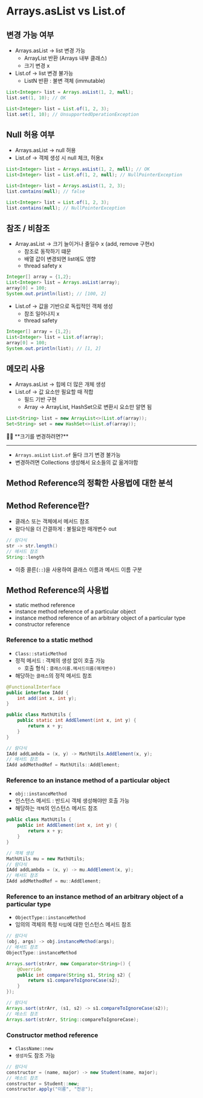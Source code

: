 # Arrays.asList vs List.of

## 변경 가능 여부

- Arrays.asList → list 변경 가능
    - ArrayList 반환 (Arrays 내부 클래스)
    - 크기 변경 x
- List.of → list 변경 불가능
    - ListN 반환 : 불변 객체 (immutable)

```java
List<Integer> list = Arrays.asList(1, 2, null);
list.set(1, 10); // OK

List<Integer> list = List.of(1, 2, 3);
list.set(1, 10); // UnsupportedOperationException
```

## Null 허용 여부

- Arrays.asList → null 허용
- List.of → 객체 생성 시 null 체크, 허용x

```java
List<Integer> list = Arrays.asList(1, 2, null); // OK
List<Integer> list = List.of(1, 2, null); // NullPointerException
```

```java
List<Integer> list = Arrays.asList(1, 2, 3);
list.contains(null); // false

List<Integer> list = List.of(1, 2, 3);
list.contains(null); // NullPointerException
```

## 참조 / 비참조

- Array.asList → 크기 늘이거나 줄일수 x (add, remove 구현x)
    - 참조로 동작하기 떄문
    - 배열 값이 변경되면 list에도 영향
    - thread safety x

```java
Integer[] array = {1,2};
List<Integer> list = Arrays.asList(array);
array[0] = 100;
System.out.println(list); // [100, 2]
```

- List.of → 값을 기반으로 독립적인 객체 생성
    - 참조 일어나지 x
    - thread safety

```java
Integer[] array = {1,2};
List<Integer> list = List.of(array);
array[0] = 100;
System.out.println(list); // [1, 2]
```

## 메모리 사용

- Arrays.asList → 힙에 더 많은 개체 생성
- List.of → 값 요소만 필요할 때 적합
    - 필드 기반 구현
    - Array → ArrayList, HashSet으로 변환시 요소만 알면 됨

```java
List<String> list = new ArrayList<>(List.of(array));
Set<String> set = new HashSet<>(List.of(array));
```

<aside>
☝🏻 **크기를 변경하려면?**

---

- `Arrays.asList` `List.of` 둘다 크기 변경 불가능
- 변경하려면 Collections 생성해서 요소들의 값 옮겨야함
  
# Method Reference의 정확한 사용법에 대한 분석

## Method Reference란?

- 클래스 또는 객체에서 메서드 참조
- 람다식을 더 간결하게 : 불필요한 매개변수 out

```java
// 람다식
str -> str.length()
// 메서드 참조
String::length
```

- 이중 콜른(`::`)을 사용하여 클래스 이름과 메서드 이름 구분

## Method Reference의 사용법

- static method reference
- instance method reference of a particular object
- instance method reference of an arbitrary object of a particular type
- constructor reference

### Reference to a static method

- `Class::staticMethod`
- 정적 메서드 : 객체의 생성 없이 호출 가능
    - 호출 형식 : `클래스이름.메서드이름(매개변수)`
- 해당하는 `클래스`의 정적 메서드 참조

```java
@FunctionalInterface
public interface IAdd {
	int add(int x, int y);
}

public class MathUtils {
	public static int AddElement(int x, int y) {
		return x + y;
	}
}
```

```java
// 람다식
IAdd addLambda = (x, y) -> MathUtils.AddElement(x, y);
// 메서드 참조
IAdd addMethodRef = MathUtils::AddElement;
```

### Reference to an instance method of a particular object

- `obj::instanceMethod`
- 인스턴스 메서드 : 반드시 객체 생성해야만 호출 가능
- 해당하는 `객체`의 인스턴스 메서드 참조

```java
public class MathUtils {
	public int AddElement(int x, int y) {
		return x + y;
	}
}
```

```java
// 객체 생성
MathUtils mu = new MathUtils;
// 람다식
IAdd addLambda = (x, y) -> mu.AddElement(x, y);
// 메서드 참조
IAdd addMethodRef = mu::AddElement;
```

### Reference to an instance method of an arbitrary object of a particular type

- `ObjectType::instanceMethod`
- 임의의 객체의 특정 `타입`에 대한 인스턴스 메서드 참조

```java
// 람다식
(obj, args) -> obj.instanceMethod(args);
// 메서드 참조
ObjectType::instanceMethod
```

```java
Arrays.sort(strArr, new Comparator<String>() {
	@Override
	public int compare(String s1, String s2) {
		return s1.compareToIgnoreCase(s2);
	}
});

// 람다식
Arrays.sort(strArr, (s1, s2) -> s1.compareToIgnoreCase(s2));
// 메소드 참조
Arrays.sort(strArr, String::compareToIgnoreCase);
```

### Constructor method reference

- `ClassName::new`
- `생성자`도 참조 가능

```java
// 람다식
constructor = (name, major) -> new Student(name, major);
// 메소드 참조
constructor = Student::new;
constructor.apply("이름", "전공");
```
